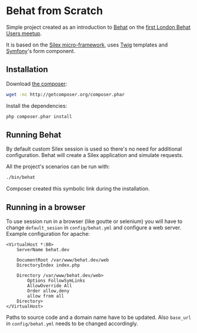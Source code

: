 Behat from Scratch
==================

Simple project created as an introduction to [Behat](http://behat.org/) on the [first London Behat Users meetup](http://www.meetup.com/London-BEHAT-PHPSpec-user-group-for-Developers-Testers/events/46923902/).

It is based on the [Silex micro-framework](http://silex.sensiolabs.org/), uses [Twig](http://twig.sensiolabs.org/) templates and [Symfony](http://symfony.com/)'s form component.

Installation
------------

Download [the composer](http://packagist.org/about-composer):

```bash
wget -nc http://getcomposer.org/composer.phar
```

Install the dependencies:

```bash
php composer.phar install
```

Running Behat
-------------

By default custom Silex session is used so there's no need for additional configuration.
Behat will create a Silex application and simulate requests.

All the project's scenarios can be run with:

```bash
./bin/behat
```

Composer created this symbolic link during the installation.

Running in a browser
--------------------

To use session run in a browser (like goutte or selenium) you will have to change 
`default_sesion` in `config/behat.yml` and configure a web server. 
Example configuration for apache:

```
<VirtualHost *:80>
    ServerName behat.dev

    DocumentRoot /var/www/behat.dev/web
    DirectoryIndex index.php

    Directory /var/www/behat.dev/web>
        Options FollowSymLinks
        AllowOverride All
        Order allow,deny
        allow from all
    Directory>
</VirtualHost>
```

Paths to source code and a domain name have to be updated. 
Also `base_url` in `config/behat.yml` needs to be changed accordingly.
